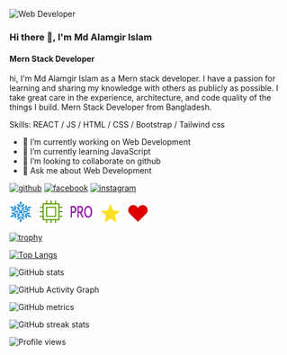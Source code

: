 ![Web Developer](https://repository-images.githubusercontent.com/323452378/f65fa580-43e4-11eb-83bc-328f29dfe7f0)

### Hi there 👋, I'm Md Alamgir Islam 
#### Mern Stack Developer


hi, I'm Md Alamgir Islam as a Mern stack developer. I have a passion for learning and sharing my knowledge with others as publicly as possible. I take great care in the experience, architecture, and code quality of the things I build. Mern Stack Developer from Bangladesh.

Skills: REACT / JS / HTML / CSS / Bootstrap / Tailwind css

- 🔭 I’m currently working on Web Development 
- 🌱 I’m currently learning JavaScript 
- 👯 I’m looking to collaborate on github 
- 💬 Ask me about Web Development 


[<img src='https://cdn.jsdelivr.net/npm/simple-icons@3.0.1/icons/github.svg' alt='github' height='40'>](https://github.com/Alamgirislam420)  [<img src='https://cdn.jsdelivr.net/npm/simple-icons@3.0.1/icons/facebook.svg' alt='facebook' height='40'>](https://www.facebook.com/mdalamgirislama)  [<img src='https://cdn.jsdelivr.net/npm/simple-icons@3.0.1/icons/instagram.svg' alt='instagram' height='40'>](https://www.instagram.com/alamgirislaam/)  

<a href='https://archiveprogram.github.com/'><img src='https://raw.githubusercontent.com/acervenky/animated-github-badges/master/assets/acbadge.gif' width='40' height='40'></a> <a href='https://docs.github.com/en/developers'><img src='https://raw.githubusercontent.com/acervenky/animated-github-badges/master/assets/devbadge.gif' width='40' height='40'></a> <a href='https://github.com/pricing'><img src='https://raw.githubusercontent.com/acervenky/animated-github-badges/master/assets/pro.gif' width='40' height='40'></a> <a href='https://stars.github.com/'><img src='https://raw.githubusercontent.com/acervenky/animated-github-badges/master/assets/starbadge.gif' width='35' height='35'></a> <a href='https://docs.github.com/en/github/supporting-the-open-source-community-with-github-sponsors'><img src='https://raw.githubusercontent.com/acervenky/animated-github-badges/master/assets/sponsorbadge.gif' width='35' height='35'></a> 

[![trophy](https://github-profile-trophy.vercel.app/?username=Alamgirislam420)](https://github.com/ryo-ma/github-profile-trophy)

[![Top Langs](https://github-readme-stats.vercel.app/api/top-langs/?username=Alamgirislam420)](https://github.com/anuraghazra/github-readme-stats)

![GitHub stats](https://github-readme-stats.vercel.app/api?username=Alamgirislam420&show_icons=true&count_private=true)  

![GitHub Activity Graph](https://activity-graph.herokuapp.com/graph?username=Alamgirislam420)  

![GitHub metrics](https://metrics.lecoq.io/Alamgirislam420)  

![GitHub streak stats](https://streak-stats.demolab.com/?user=Alamgirislam420)  

![Profile views](https://gpvc.arturio.dev/Alamgirislam420)  
